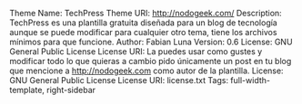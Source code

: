 Theme Name: TechPress
Theme URI: http://nodogeek.com/
Description: TechPress es una plantilla gratuita diseñada para un blog de tecnología aunque se puede modificar para cualquier otro tema, tiene los archivos mínimos para que funcione. 
Author: Fabian Luna
Version: 0.6
License: GNU General Public License
License URI: La puedes usar como gustes y modificar todo lo que quieras a cambio pido únicamente un post en tu blog que mencione a http://nodogeek.com como autor de la plantilla. 
License: GNU General Public License
License URI: license.txt
Tags: full-width-template, right-sidebar
